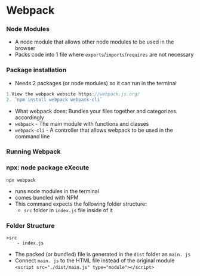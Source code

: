 # Webpack
### Node Modules
- A node module that allows other node modules to be used in the browser
- Packs code into 1 file where `exports`/`imports`/`requires` are not necessary

### Package installation
-  Needs 2 packages (or node modules) so it can run in the terminal
```javascript
1.View the webpack website https://webpack.js.org/
2. `npm install webpack webpack-cli`
```
- What webpack does: Bundles your files together and categorizes accordingly
- `webpack` -  The main module with functions and classes
- `webpack-cli` - A controller that allows webpack to be used in the command line

### Running Webpack
### npx: node package eXecute
`npx webpack`
- runs node modules in the terminal
- comes bundled with NPM
- This command expects the following folder structure:
    - `src` folder in `index.js` file inside of it
### Folder Structure
```
>src
    - index.js
```
- The packed (or bundled) file is generated in the `dist` folder as `main. js`
- Connect `main. js` to the HTML file instead of the original module
`<script src="./dist/main.js" type="module"></script>`